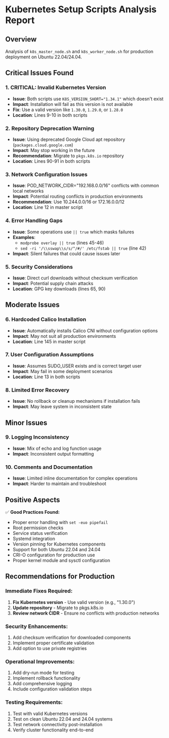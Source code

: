 # Kubernetes Setup Scripts Analysis Report

## Overview
Analysis of `k8s_master_node.sh` and `k8s_worker_node.sh` for production deployment on Ubuntu 22.04/24.04.

## Critical Issues Found

### 1. **CRITICAL: Invalid Kubernetes Version**
- **Issue**: Both scripts use `K8S_VERSION_SHORT="1.34.1"` which doesn't exist
- **Impact**: Installation will fail as this version is not available
- **Fix**: Use a valid version like `1.30.0`, `1.29.0`, or `1.28.0`
- **Location**: Lines 9-10 in both scripts

### 2. **Repository Deprecation Warning**
- **Issue**: Using deprecated Google Cloud apt repository (`packages.cloud.google.com`)
- **Impact**: May stop working in the future
- **Recommendation**: Migrate to `pkgs.k8s.io` repository
- **Location**: Lines 90-91 in both scripts

### 3. **Network Configuration Issues**
- **Issue**: POD_NETWORK_CIDR="192.168.0.0/16" conflicts with common local networks
- **Impact**: Potential routing conflicts in production environments
- **Recommendation**: Use 10.244.0.0/16 or 172.16.0.0/12
- **Location**: Line 12 in master script

### 4. **Error Handling Gaps**
- **Issue**: Some operations use `|| true` which masks failures
- **Examples**: 
  - `modprobe overlay || true` (lines 45-46)
  - `sed -ri '/\\sswap\\s/s/^/#/' /etc/fstab || true` (line 42)
- **Impact**: Silent failures that could cause issues later

### 5. **Security Considerations**
- **Issue**: Direct curl downloads without checksum verification
- **Impact**: Potential supply chain attacks
- **Location**: GPG key downloads (lines 65, 90)

## Moderate Issues

### 6. **Hardcoded Calico Installation**
- **Issue**: Automatically installs Calico CNI without configuration options
- **Impact**: May not suit all production environments
- **Location**: Line 145 in master script

### 7. **User Configuration Assumptions**
- **Issue**: Assumes SUDO_USER exists and is correct target user
- **Impact**: May fail in some deployment scenarios
- **Location**: Line 13 in both scripts

### 8. **Limited Error Recovery**
- **Issue**: No rollback or cleanup mechanisms if installation fails
- **Impact**: May leave system in inconsistent state

## Minor Issues

### 9. **Logging Inconsistency**
- **Issue**: Mix of echo and log function usage
- **Impact**: Inconsistent output formatting

### 10. **Comments and Documentation**
- **Issue**: Limited inline documentation for complex operations
- **Impact**: Harder to maintain and troubleshoot

## Positive Aspects

✅ **Good Practices Found:**
- Proper error handling with `set -euo pipefail`
- Root permission checks
- Service status verification
- Systemd integration
- Version pinning for Kubernetes components
- Support for both Ubuntu 22.04 and 24.04
- CRI-O configuration for production use
- Proper kernel module and sysctl configuration

## Recommendations for Production

### Immediate Fixes Required:
1. **Fix Kubernetes version** - Use valid version (e.g., "1.30.0")
2. **Update repository** - Migrate to pkgs.k8s.io
3. **Review network CIDR** - Ensure no conflicts with production networks

### Security Enhancements:
1. Add checksum verification for downloaded components
2. Implement proper certificate validation
3. Add option to use private registries

### Operational Improvements:
1. Add dry-run mode for testing
2. Implement rollback functionality
3. Add comprehensive logging
4. Include configuration validation steps

### Testing Requirements:
1. Test with valid Kubernetes versions
2. Test on clean Ubuntu 22.04 and 24.04 systems
3. Test network connectivity post-installation
4. Verify cluster functionality end-to-end